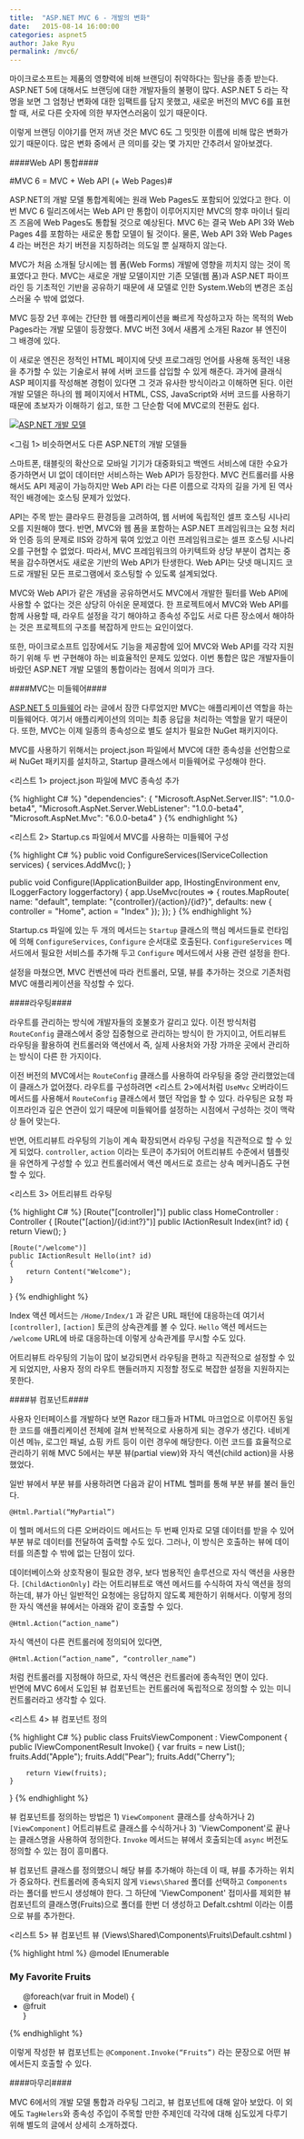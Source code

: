 ```yaml
---
title:  "ASP.NET MVC 6 - 개발의 변화"
date:   2015-08-14 16:00:00
categories: aspnet5
author: Jake Ryu
permalink: /mvc6/
---
```


마이크로소프트는 제품의 영향력에 비해 브랜딩이 취약하다는 힐난을 종종 받는다. ASP.NET 5에 대해서도 브랜딩에 대한 개발자들의 불평이 많다. ASP.NET 5 라는 작명을 보면 그 엄청난 변화에 대한 임팩트를 담지 못했고, 새로운 버전의 MVC 6를 표현할 때, 서로 다른 숫자에 의한 부자연스러움이 있기 때문이다.

이렇게 브랜딩 이야기를 먼저 꺼낸 것은 MVC 6도 그 밋밋한 이름에 비해 많은 변화가 있기 때문이다. 많은 변화 중에서 큰 의미를 갖는 몇 가지만 간추려서 알아보겠다.

####Web API 통합####

#MVC 6 = MVC + Web API (+ Web Pages)#

ASP.NET의 개발 모델 통합계획에는 원래 Web Pages도 포함되어 있었다고 한다. 이번 MVC 6 릴리즈에서는 Web API 만 통합이 이루어지지만 MVC의 향후 마이너 릴리즈 즈음에 Web Pages도 통합될 것으로 예상된다. MVC 6는 결국 Web API 3와 Web Pages 4를 포함하는 새로운 통합 모델이 될 것이다. 물론, Web API 3와 Web Pages 4 라는 버전은 차기 버전을 지칭하려는 의도일 뿐 실재하지 않는다.

MVC가 처음 소개될 당시에는 웹 폼(Web Forms) 개발에 영향을 끼치지 않는 것이 목표였다고 한다. MVC는 새로운 개발 모델이지만 기존 모델(웹 폼)과 ASP.NET 파이프라인 등 기초적인 기반을 공유하기 때문에 새 모델로 인한 System.Web의 변경은 조심스러울 수 밖에 없었다. 

MVC 등장 2년 후에는 간단한 웹 애플리케이션을 빠르게 작성하고자 하는 목적의 Web Pages라는 개발 모델이 등장했다. MVC 버전 3에서 새롭게 소개된 Razor 뷰 엔진이 그 배경에 있다. 

이 새로운 엔진은 정적인 HTML 페이지에 닷넷 프로그래밍 언어를 사용해 동적인 내용을 추가할 수 있는 기술로서 뷰에 서버 코드를 삽입할 수 있게 해준다. 과거에 클래식 ASP 페이지를 작성해본 경험이 있다면 그 것과 유사한 방식이라고 이해하면 된다. 이런 개발 모델은 하나의 웹 페이지에서 HTML, CSS, JavaScript와 서버 코드를 사용하기 때문에 초보자가 이해하기 쉽고, 또한 그 단순함 덕에 MVC로의 전환도 쉽다.

[![ASP.NET 개발 모델][1]][1]

<그림 1> 비슷하면서도 다른 ASP.NET의 개발 모델들

스마트폰, 태블릿의 확산으로 모바일 기기가 대중화되고 백엔드 서비스에 대한 수요가 증가하면서 UI 없이 데이터만 서비스하는 Web API가 등장한다. MVC 컨트롤러를 사용해서도 API 제공이 가능하지만 Web API 라는 다른 이름으로 각자의 길을 가게 된 역사적인 배경에는 호스팅 문제가 있었다. 

API는 주목 받는 클라우드 환경등을 고려하여, 웹 서버에 독립적인 셀프 호스팅 시나리오를 지원해야 했다. 반면, MVC와 웹 폼을 포함하는 ASP.NET 프레임워크는 요청 처리와 인증 등의 문제로 IIS와 강하게 묶여 있었고 이런 프레임워크로는 셀프 호스팅 시나리오를 구현할 수 없었다. 따라서, MVC 프레임워크의 아키텍트와 상당 부분이 겹치는 중복을 감수하면서도 새로운 기반의 Web API가 탄생한다. Web API는 닷넷 매니지드 코드로 개발된 모든 프로그램에서 호스팅할 수 있도록 설계되었다.

MVC와 Web API가 같은 개념을 공유하면서도 MVC에서 개발한 필터를 Web API에 사용할 수 없다는 것은 상당히 아쉬운 문제였다. 한 프로젝트에서 MVC와 Web API를 함께 사용할 때, 라우트 설정을 각기 해야하고 종속성 주입도 서로 다른 장소에서 해야하는 것은 프로젝트의 구조를 복잡하게 만드는 요인이었다. 

또한, 마이크로소프트 입장에서도 기능을 제공함에 있어 MVC와 Web API를 각각 지원하기 위해 두 번 구현해야 하는 비효율적인 문제도 있었다. 이번 통합은 많은 개발자들이 바랐던 ASP.NET 개발 모델의 통합이라는 점에서 의미가 크다.

####MVC는 미들웨어####

[ASP.NET 5 미들웨어](/middleware) 라는 글에서 잠깐 다루었지만 MVC는 애플리케이션 역할을 하는 미들웨어다. 여기서 애플리케이션의 의미는 최종 응답을 처리하는 역할을 맡기 때문이다. 또한, MVC는 이제 일종의 종속성으로 별도 설치가 필요한 NuGet 패키지이다.

MVC를 사용하기 위해서는 project.json 파일에서 MVC에 대한 종속성을 선언함으로써 NuGet 패키지를 설치하고, Startup 클래스에서 미들웨어로 구성해야 한다.

<리스트 1> project.json 파일에 MVC 종속성 추가

{% highlight C# %}
"dependencies": {
    "Microsoft.AspNet.Server.IIS": "1.0.0-beta4",
    "Microsoft.AspNet.Server.WebListener": "1.0.0-beta4",
    "Microsoft.AspNet.Mvc": "6.0.0-beta4"
}
{% endhighlight %}

<리스트 2> Startup.cs 파일에서 MVC를 사용하는 미들웨어 구성

{% highlight C# %}
public void ConfigureServices(IServiceCollection services)
{
    services.AddMvc();
}

public void Configure(IApplicationBuilder app, IHostingEnvironment env, ILoggerFactory loggerfactory)
{
    app.UseMvc(routes =>
    {
        routes.MapRoute(
            name: "default",
            template: "{controller}/{action}/{id?}",
            defaults: new { controller = "Home", action = "Index" });
    });
}
{% endhighlight %}

Startup.cs 파일에 있는 두 개의 메서드는 `Startup` 클래스의 핵심 메서드들로 런타임에 의해  `ConfigureServices`, `Configure` 순서대로 호출된다. `ConfigureServices` 메서드에서 필요한 서비스를 추가해 두고 `Configure` 메서드에서 사용 관련 설정을 한다. 

설정을 마쳤으면, MVC 컨벤션에 따라 컨트롤러, 모델, 뷰를 추가하는 것으로 기존처럼 MVC 애플리케이션을 작성할 수 있다. 

####라우팅####

라우트를 관리하는 방식에 개발자들의 호불호가 갈리고 있다. 이전 방식처럼 `RouteConfig` 클래스에서 중앙 집중형으로 관리하는 방식이 한 가지이고, 어트리뷰트 라우팅을 활용하여 컨트롤러와 액션에서 즉, 실제 사용처와 가장 가까운 곳에서 관리하는 방식이 다른 한 가지이다. 

이전 버전의 MVC에서는 `RouteConfig` 클래스를 사용하여 라우팅을 중앙 관리했었는데 이 클래스가 없어졌다. 라우트를 구성하려면 <리스트 2>에서처럼 `UseMvc` 오버라이드 메서드를 사용해서 `RouteConfig` 클래스에서 했던 작업을 할 수 있다. 라우팅은 요청 파이프라인과 깊은 연관이 있기 때문에 미들웨어를 설정하는 시점에서 구성하는 것이 맥락상 들어 맞는다.

반면, 어트리뷰트 라우팅의 기능이 계속 확장되면서 라우팅 구성을 직관적으로 할 수 있게 되었다. `controller`, `action` 이라는 토큰이 추가되어 어트리뷰트 수준에서 템플릿을 유연하게 구성할 수 있고 컨트롤러에서 액션 메서드로 흐르는 상속 메커니즘도 구현할 수 있다.

<리스트 3> 어트리뷰트 라우팅

{% highlight C# %}
[Route("[controller]")]
public class HomeController : Controller
{
    [Route("[action]/{id:int?}")]
    public IActionResult Index(int? id)
    {
        return View();
    }

    [Route("/welcome")]
    public IActionResult Hello(int? id)
    {
        return Content("Welcome");
    }
}
{% endhighlight %}

Index 액션 메서드는 `/Home/Index/1` 과 같은 URL 패턴에 대응하는데 여기서 `[controller]`, `[action]` 토큰의 상속관계를 볼 수 있다. `Hello` 액션 메서드는 `/welcome` URL에 바로 대응하는데 이렇게 상속관계를 무시할 수도 있다.

어트리뷰트 라우팅의 기능이 많이 보강되면서 라우팅을 편하고 직관적으로 설정할 수 있게 되었지만, 사용자 정의 라우트 핸들러까지 지정할 정도로 복잡한 설정을 지원하지는 못한다.

####뷰 컴포넌트####

사용자 인터페이스를 개발하다 보면 Razor 태그들과 HTML 마크업으로 이루어진 동일한 코드를 애플리케이션 전체에 걸쳐 반복적으로 사용하게 되는 경우가 생긴다. 네비게이션 메뉴, 로그인 패널, 쇼핑 카트 등이 이런 경우에 해당한다. 이런 코드를 효율적으로 관리하기 위해 MVC 5에서는 부분 뷰(partial view)와 자식 액션(child action)을 사용했었다.

일반 뷰에서 부분 뷰를 사용하려면 다음과 같이 HTML 헬퍼를 통해 부분 뷰를 불러 들인다. 

`@Html.Partial(“MyPartial”)`

이 헬퍼 메서드의 다른 오버라이드 메서드는 두 번째 인자로 모델 데이터를 받을 수 있어 부분 뷰로 데이터를 전달하여 출력할 수도 있다. 그러나, 이 방식은 호출하는 뷰에 데이터를 의존할 수 밖에 없는 단점이 있다.

데이터베이스와 상호작용이 필요한 경우, 보다 범용적인 솔루션으로 자식 액션을 사용한다. `[ChildActionOnly]` 라는 어트리뷰트로 액션 메서드를 수식하여 자식 액션을 정의 하는데, 뷰가 아닌 일반적인 요청에는 응답하지 않도록 제한하기 위해서다. 이렇게 정의한 자식 액션을 뷰에서는 아래와 같이 호출할 수 있다.

`@Html.Action(“action_name”)`

자식 액션이 다른 컨트롤러에 정의되어 있다면, 

`@Html.Action(“action_name”, “controller_name”)` 

처럼 컨트롤러를 지정해야 하므로, 자식 액션은 컨트롤러에 종속적인 면이 있다.  
반면에 MVC 6에서 도입된 뷰 컴포넌트는 컨트롤러에 독립적으로 정의할 수 있는 미니 컨트롤러라고 생각할 수 있다.

<리스트 4> 뷰 컴포넌트 정의 

{% highlight C# %}
public class FruitsViewComponent : ViewComponent
{
    public IViewComponentResult Invoke()
    {
        var fruits = new List<string>();
        fruits.Add("Apple");
        fruits.Add("Pear");
        fruits.Add("Cherry");

        return View(fruits);
    }
}
{% endhighlight %}

뷰 컴포넌트를 정의하는 방법은 1) `ViewComponent` 클래스를 상속하거나 2) `[ViewComponent]` 어트리뷰트로 클래스를 수식하거나 3) 'ViewComponent'로 끝나는 클래스명을 사용하여 정의한다. `Invoke` 메서드는 뷰에서 호출되는데 `async` 버전도 정의할 수 있는 점이 흥미롭다. 

뷰 컴포넌트 클래스를 정의했으니 해당 뷰를 추가해야 하는데 이 때, 뷰를 추가하는 위치가 중요하다. 컨트롤러에 종속되지 않게 `Views\Shared` 폴더를 선택하고 `Components` 라는 폴더를 반드시 생성해야 한다. 그 하단에 'ViewComponent' 접미사를 제외한 뷰 컴포넌트의 클래스명(Fruits)으로 폴더를 한번 더 생성하고 Defalt.cshtml 이라는 이름으로 뷰를 추가한다.

<리스트 5> 뷰 컴포넌트 뷰 (Views\Shared\Components\Fruits\Default.cshtml )

{% highlight html %}
@model IEnumerable<string>

<h3>My Favorite Fruits</h3>
<ul>
    @foreach(var fruit in Model)
    {
        <li>@fruit</li>
    }
</ul>
{% endhighlight %}

이렇게 작성한 뷰 컴포넌트는 `@Component.Invoke(“Fruits”)` 라는 문장으로 어떤 뷰에서든지 호출할 수 있다.


####마무리####

MVC 6에서의 개발 모델 통합과 라우팅 그리고, 뷰 컴포넌트에 대해 알아 보았다. 이 외에도 `TagHelers`와 종속성 주입이 주목할 만한 주제인데 각각에 대해 심도있게 다루기 위해 별도의 글에서 상세히 소개하겠다.

<br />

[1]: /assets/aspnet5/feature-comparison.png
